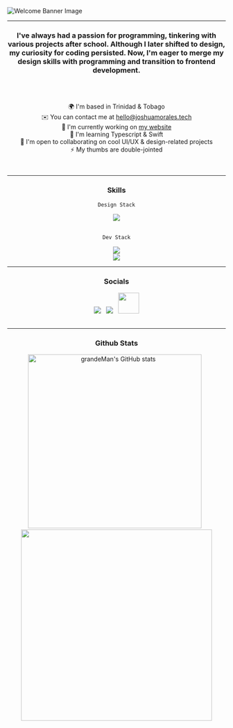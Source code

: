 
<img src='https://github.com/GrandeMan/GrandeMan/assets/114616062/0cd0d105-de85-487c-a85c-6e8b7a829b14' w='750' alt='Welcome Banner Image' />
<br />
<hr />

<div align='center'>
<h3 >
  I've always had a passion for programming, tinkering with various projects after school. Although I later shifted to design, my curiosity for coding persisted. Now, I'm eager to merge my design skills with programming and transition to frontend    development.
</h3>

<br />

<br/> 🌍  I'm based in Trinidad & Tobago
<br/> ✉️  You can contact me at [hello@joshuamorales.tech](mailto:hello@joshuamorales.tech)
<br/> 🚀  I'm currently working on [my website](http://joshuamorales.tech)
<br/> 🧠  I'm learning Typescript & Swift
<br/> 🤝  I'm open to collaborating on cool UI/UX & design-related projects
<br/> ⚡  My thumbs are double-jointed
<!--

- 🤔 I’m looking for help with ...
- 💬 Ask me about ...
- 📫 How to reach me: ...
- 😄 Pronouns: ...
-->
</div>
<br/>
<hr />
<div align="center">
  
### Skills

`Design Stack`

  <img src="https://skillicons.dev/icons?i=ae,ai,ps,pr,figma" />

<br />
<br/>

`Dev Stack`

  <img src="https://skillicons.dev/icons?i=html,js,nodejs,react,tailwind,ts,vite" />
  <br/>
  <img src="https://skillicons.dev/icons?i=git,cs,express,cloudflare,firebase" />
  
<br/>
<hr/>

### Socials

<div>
  <a href="https://www.github.com/grandeMan" ><img src="https://skillicons.dev/icons?i=github" /></a>
  &nbsp;
  <a href="https://www.linkedin.com/in/joshua-j-morales/"><img src="https://skillicons.dev/icons?i=linkedin" /></a>
  &nbsp;
  <a href="https://www.behance.com/joshuajmorales__"><img src="https://raw.githubusercontent.com/danielcranney/readme-generator/main/public/icons/socials/behance.svg" width="48" height="48" /> </picture> </a> 
</div>
<br/>
<hr/>


### Github Stats

<div align="center">
  <a href="http://www.github.com/grandeMan"><img width='400' src="https://github-readme-stats.vercel.app/api?username=grandeMan&show_icons=true&hide=&count_private=true&title_color=f97316&text_color=ffffff&icon_color=f97316&bg_color=181824&hide_border=true&show_icons=true" alt="grandeMan's GitHub stats" /></a> &nbsp;
  <a href="http://www.github.com/grandeMan"><img width='440' src="https://github-readme-streak-stats.herokuapp.com/?user=grandeMan&stroke=ffffff&background=181824&ring=f97316&fire=f97316&currStreakNum=ffffff&currStreakLabel=f97316&sideNums=ffffff&sideLabels=ffffff&dates=ffffff&hide_border=true" /></a>
</div>
</div>
